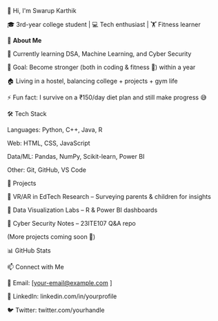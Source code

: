 👋 Hi, I'm Swarup Karthik

🎓 3rd-year college student | 💻 Tech enthusiast | 🏋️ Fitness learner

🚀 **About Me**

🌱 Currently learning DSA, Machine Learning, and Cyber Security

🎯 Goal: Become stronger (both in coding & fitness 💪) within a year

🏠 Living in a hostel, balancing college + projects + gym life

⚡ Fun fact: I survive on a ₹150/day diet plan and still make progress 😅

🛠️ Tech Stack

Languages: Python, C++, Java, R

Web: HTML, CSS, JavaScript

Data/ML: Pandas, NumPy, Scikit-learn, Power BI

Other: Git, GitHub, VS Code

📂 Projects

🔹 VR/AR in EdTech Research
 – Surveying parents & children for insights

🔹 Data Visualization Labs
 – R & Power BI dashboards

🔹 Cyber Security Notes
 – 23ITE107 Q&A repo

(More projects coming soon 🚀)

📊 GitHub Stats




📫 Connect with Me

📧 Email: [your-email@example.com
]

💼 LinkedIn: linkedin.com/in/yourprofile

🐦 Twitter: twitter.com/yourhandle
